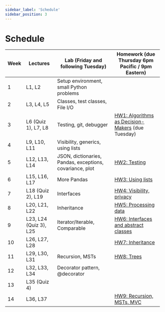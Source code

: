 ```yaml
---
sidebar_label: 'Schedule'
sidebar_position: 3
---
```


# Schedule

| Week | Lectures | Lab (Friday and following Tuesday) | Homework (due Thursday 6pm Pacific / 9pm Eastern) |
| ---- | -------- | ---------------------------------- | -------- |
| 1 | L1, L2 | Setup environment, small Python problems |  |
| 2 | L3, L4, L5 | Classes, test classes, File I/O |  |
| 3 | L6 (Quiz 1), L7, L8 | Testing, git, debugger | [HW1: Algorithms as Decision-Makers](https://github.com/neu-cs2100/fa25-hw1-algodecisionmakers-handout) (due Tuesday) |
| 4 | L9, L10, L11 | Visibility, generics, using lists |  |
| 5 | L12, L13, L14 | JSON, dictionaries, Pandas, exceptions, covariance, plot | [HW2: Testing](https://github.com/neu-cs2100/fa25-hw2-testing-handout) |
| 6 | L15, L16, L17 | More Pandas | [HW3: Using lists](https://github.com/neu-cs2100/fa25-hw3-lists-handout) |
| 7 | L18 (Quiz 2), L19 | Interfaces | [HW4: Visibility, privacy](https://github.com/neu-cs2100/fa25-hw4-reddit-privacy-handout) |
| 8 | L20, L21, L22 | Inheritance | [HW5: Processing data](https://github.com/neu-cs2100/fa25-hw5-biometrics-handout) |
| 9 | L23, L24 (Quiz 3), L25 | Iterator/Iterable, Comparable | [HW6: Interfaces and abstract classes](https://github.com/neu-cs2100/fa25-hw6-bias-bars-handout) |
| 10 | L26, L27, L28 |  | [HW7: Inheritance](https://github.com/neu-cs2100/fa25-hw7-minecraft-handout) |
| 11 | L29, L30, L31 | Recursion, MSTs | [HW8: Trees](https://github.com/neu-cs2100/fa25-hw8-trees-handout) |
| 12 | L32, L33, L34 | Decorator pattern, @decorator |  |
| 13 | L35 (Quiz 4) |  |  |
| 14 | L36, L37 |  | [HW9: Recursion, MSTs, MVC](https://github.com/neu-cs2100/fa25-hw9-mst-handout) |
